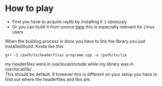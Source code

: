 # How to play
- First you have to acquire raylib by installing it :) obviously
- Or you can build it from source [here](https://github.com/raysan5/raylib/wiki/Working-on-GNU-Linux) this is especially relevant for Linux users

When the building process is done you have to link the library you just installed/build. Kinda like this:

```
g++ -I /path/to/headerfiles programm.cpp -o /path/to/lib
```

my headerfiles were in /usr/local/include while my library was in /usr/local/lib/.. \
This should be default. If however this is different on your setup you have to find out where the headerfiles and libs are.